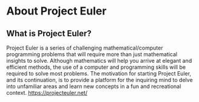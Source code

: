 
# About Project Euler 

## What is Project Euler?  
Project Euler is a series of challenging mathematical/computer programming problems that will require more than just mathematical insights to solve. Although mathematics will help you arrive at elegant and efficient methods, the use of a computer and programming skills will be required to solve most problems.  The motivation for starting Project Euler, and its continuation, is to provide a platform for the inquiring mind to delve into unfamiliar areas and learn new concepts in a fun and recreational context.
https://projecteuler.net/
